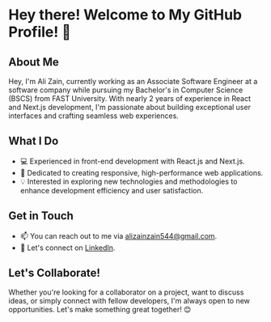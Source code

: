# Hey there! Welcome to My GitHub Profile! 👋

## About Me

Hey, I'm Ali Zain, currently working as an Associate Software Engineer at a software company while pursuing my Bachelor's in Computer Science (BSCS) from FAST University. With nearly 2 years of experience in React and Next.js development, I'm passionate about building exceptional user interfaces and crafting seamless web experiences.

## What I Do

- 💻 Experienced in front-end development with React.js and Next.js.
- 🚀 Dedicated to creating responsive, high-performance web applications.
- 💡 Interested in exploring new technologies and methodologies to enhance development efficiency and user satisfaction.

## Get in Touch

- 📫 You can reach out to me via [alizainzain544@gmail.com](mailto:alizainzain544@gmail.com).
- 💬 Let's connect on [LinkedIn](https://www.linkedin.com/in/ali-zain-shah-b731591a2/).
## Let's Collaborate!

Whether you're looking for a collaborator on a project, want to discuss ideas, or simply connect with fellow developers, I'm always open to new opportunities. Let's make something great together! 😊
